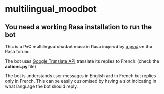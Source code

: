 # multilingual_moodbot

## You need a working Rasa installation to run the bot

This is a PoC multilingual chatbot made in Rasa inspired by [a post](https://forum.rasa.com/t/multilingual-chatbot/46102) on the Rasa forum. 

The bot uses [Google Translate API](https://pypi.org/project/googletrans/) translate its replies to French. (check the **actions.py** file)

The bot is understands user messages in English and in French but replies only in French. This can be easily customised by having a slot indicating in what language the bot should reply. 

